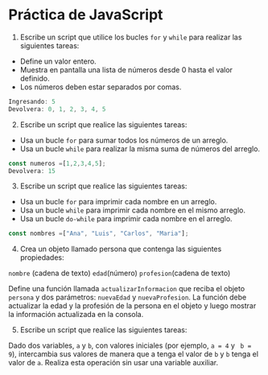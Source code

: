 # Práctica de JavaScript

1. Escribe un script que utilice los bucles ```for``` y ```while``` para realizar las siguientes tareas:

+ Define un valor entero.
+ Muestra en pantalla una lista de números desde 0 hasta el valor definido.
+ Los números deben estar separados por comas.


```javascript
Ingresando: 5
Devolvera: 0, 1, 2, 3, 4, 5
```

2. Escribe un script que realice las siguientes tareas:

+ Usa un bucle ```for``` para sumar todos los números de un arreglo.
+ Usa un bucle ```while``` para realizar la misma suma de números del arreglo.

```javascript
const numeros =[1,2,3,4,5];
Devolvera: 15
```
3.  Escribe un script que realice las siguientes tareas:

+ Usa un bucle ```for``` para imprimir cada nombre en un arreglo.
+ Usa un bucle ```while``` para imprimir cada nombre en el mismo arreglo.
+ Usa un bucle ```do-while``` para imprimir cada nombre en el arreglo.

```javascript
const nombres =["Ana", "Luis", "Carlos", "Maria"];
```
4. Crea un objeto llamado persona que contenga las siguientes propiedades:

```nombre``` (cadena de texto)
```edad```(número)
```profesion```(cadena de texto)

Define una función llamada ```actualizarInformacion``` que reciba el objeto ```persona``` y dos parámetros: ```nuevaEdad``` y ```nuevaProfesion```. La función debe actualizar la edad y la profesión de la persona en el objeto y luego mostrar la información actualizada en la consola.

5. Escribe un script que realice las siguientes tareas:

Dado dos variables, ```a``` y ```b```, con valores iniciales (por ejemplo, ```a = 4``` y  ``` b = 9```), intercambia sus valores de manera que a tenga el valor de ```b``` y ```b``` tenga el valor de ```a```.
Realiza esta operación sin usar una variable auxiliar.